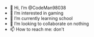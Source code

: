 - 👋 Hi, I’m @CodeMan98038
- 👀 I’m interested in gaming
- 🌱 I’m currently learning school
- 💞️ I’m looking to collaborate on nothing
- 📫 How to reach me: don't
